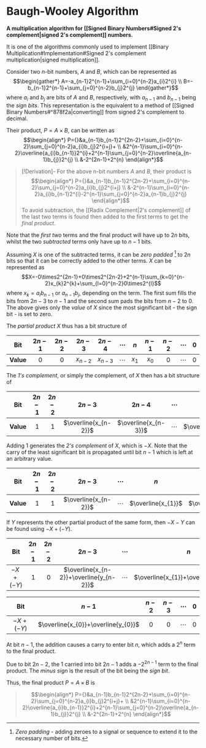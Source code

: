 # Baugh-Wooley Algorithm
**A multiplication algorithm for [[Signed Binary Numbers#Signed 2's complement|signed 2's complement]] numbers.**

It is one of the algorithms commonly used to implement [[Binary Multiplication#Implementation#Signed 2's complement multiplication|signed multiplication]].

Consider two $n$-bit numbers, $A$ and $B$, which can be represented as
$$\begin{gather*}
A=-a_{n-1}2^{n-1}+\sum_{i=0}^{n-2}a_{i}2^{i} \\
B=-b_{n-1}2^{n-1}+\sum_{j=0}^{n-2}b_{j}2^{j}
\end{gather*}$$
where $a_{i}$ and $b_{j}$ are bits of $A$ and $B$, respectively, with $a_{n-1}$ and $b_{n-1}$ being the *sign bits*. This representation is the equivalent to a method of [[Signed Binary Numbers#^878f2a|converting]] from signed 2's complement to decimal.

Their product, $P=A\times B$, can be written as
$$\begin{align*}
P={}&a_{n-1}b_{n-1}2^{2n-2}+\sum_{i=0}^{n-2}\sum_{j=0}^{n-2}a_{i}b_{j}2^{i+j}+ \\
&2^{n-1}\sum_{i=0}^{n-2}\overline{a_{i}b_{n-1}}2^{i}+2^{n-1}\sum_{j=0}^{n-2}\overline{a_{n-1}b_{j}}2^{j} \\
&-2^{2n-1}+2^{n}
\end{align*}$$
>[!Derivation]-
> For the above n-bit numbers $A$ and $B$, their product is
>$$\begin{align*}
P={}&a_{n-1}b_{n-1}2^{2n-2}+\sum_{i=0}^{n-2}\sum_{j=0}^{n-2}a_{i}b_{j}2^{i+j} \\
&-2^{n-1}\sum_{i=0}^{n-2}a_{i}b_{n-1}2^{i}-2^{n-1}\sum_{j=0}^{n-2}a_{n-1}b_{j}2^{j}
\end{align*}$$
To avoid subtraction, the [[Radix Complement|2's complement]] of the last two terms is found then added to the first terms to get the *final product*.
>
Note that the *first two* terms and the final product will have up to $2n$ bits, whilst the two *subtracted* terms only have up to $n-1$ bits.
>
Assuming $X$ is one of the subtracted terms, it can be *zero padded* [^1] to $2n$ bits so that it can be correctly added to the other terms. $X$ can be represented as
$$X=-0\times2^{2n-1}+0\times2^{2n-2}+2^{n-1}\sum_{k=0}^{n-2}x_{k}2^{k}+\sum_{l=0}^{n-2}0\times2^{l}$$
where $x_{k}=a_{i}b_{n-1}$ or $a_{n-1}b_{j}$, depending on the term. The first sum fills the bits from $2n-3$ to $n-1$ and the second sum pads the bits from $n-2$ to $0$. The above gives only the *value* of $X$ since the most significant bit - the sign bit -  is set to zero.
>
The *partial product* $X$ thus has a bit structure of
>
| **Bit** | $2n-1$ | $2n-2$ |  $2n-3$   |  $2n-4$   | $\cdots$ |   $n$   |  $n-1$  | $n-2$ | $\cdots$ | $0$ |
|:----------------:|:------:|:------:|:---------:|:---------:|:--------:|:-------:|:-------:|:-----:|:-----:|:---:|
|  **Value**   |  $0$   |  $0$   | $x_{n-2}$ | $x_{n-3}$ | $\cdots$ | $x_{1}$ | $x_{0}$ |  $0$  | $\cdots$ | $0$ |
>
The *1's complement*, or simply the complement,  of $X$ then has a bit structure of
>
|  **Bit**  | $2n-1$ | $2n-2$ |        $2n-3$        |        $2n-4$        | $\cdots$ |        $n$         |       $n-1$        | $n-2$ | $\cdots$ | $0$ |
|:---------:|:------:|:------:|:--------------------:|:--------------------:|:--------:|:------------------:|:------------------:|:-----:|:--------:|:---:|
| **Value** |  $1$   |  $1$   | $\overline{x_{n-2}}$ | $\overline{x_{n-3}}$ | $\cdots$ | $\overline{x_{1}}$ | $\overline{x_{0}}$ |  $1$  | $\cdots$ | $1$ |
>
Adding $1$ generates the *2's complement* of $X$, which is $-X$. Note that the carry of the least significant bit is propagated until bit $n-1$ which is left at an arbitrary value.
>
|  **Bit**  | $2n-1$ | $2n-2$ |        $2n-3$        | $\cdots$ |        $n$         |        $n-1$         | $n-2$ | $\cdots$ | $0$ |
|:---------:|:------:|:------:|:--------------------:|:--------:|:------------------:|:--------------------:|:-----:|:--------:|:---:|
| **Value** |  $1$   |  $1$   | $\overline{x_{n-2}}$ | $\cdots$ | $\overline{x_{1}}$ | $\overline{x_{0}}+1$ |  $0$  | $\cdots$ | $0$ |
>
If $Y$ represents the other partial product of the same form, then $-X-Y$ can be found using $-X+(-Y)$.
>
|  **Bit**  | $2n-1$ | $2n-2$ |                 $2n-3$                  | $\cdots$ |                  $n$                  |
|:---------:|:------:|:------:|:---------------------------------------:|:--------:|:-------------------------------------:|
| $-X+(-Y)$ |  $1$   |  $0$   | $\overline{x_{n-2}}+\overline{y_{n-2}}$ | $\cdots$ | $\overline{x_{1}}+\overline{y_{1}}+1$ |
>
|  **Bit**  |                $n-1$                | $n-2$ | $n-3$ | $\cdots$ | $0$ |
|:---------:|:-----------------------------------:|:-----:|:-----:|:--------:|:---:|
| $-X+(-Y)$ | $\overline{x_{0}}+\overline{y_{0}}$ |  $0$  |  $0$  | $\cdots$ | $0$ |
>
At bit $n-1$, the addition causes a carry to enter bit $n$, which adds a $2^{n}$ term to the final product.
>
Due to bit $2n-2$, the $1$ carried into bit $2n-1$ adds a $-2^{2n-1}$ term to the final product. The *minus sign* is the result of the bit being the *sign bit*.
>
Thus, the final product $P=A\times B$ is
>$$\begin{align*}
P={}&a_{n-1}b_{n-1}2^{2n-2}+\sum_{i=0}^{n-2}\sum_{j=0}^{n-2}a_{i}b_{j}2^{i+j}+ \\
&2^{n-1}\sum_{i=0}^{n-2}\overline{a_{i}b_{n-1}}2^{i}+2^{n-1}\sum_{j=0}^{n-2}\overline{a_{n-1}b_{j}}2^{j} \\
&-2^{2n-1}+2^{n}
\end{align*}$$

[^1]: *Zero padding* - adding zeroes to a signal or sequence to extend it to the necessary number of bits.
